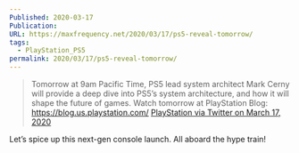 ```yaml
---
Published: 2020-03-17
Publication: 
URL: https://maxfrequency.net/2020/03/17/ps5-reveal-tomorrow/
tags:
  - PlayStation_PS5
permalink: 2020/03/17/ps5-reveal-tomorrow/
---
```

> Tomorrow at 9am Pacific Time, PS5 lead system architect Mark Cerny will provide a deep dive into PS5’s system architecture, and how it will shape the future of games.
  Watch tomorrow at PlayStation Blog: https://blog.us.playstation.com/
  [PlayStation via Twitter on March 17, 2020](https://twitter.com/PlayStation/status/1239884910812450816)

Let’s spice up this next-gen console launch. All aboard the hype train!